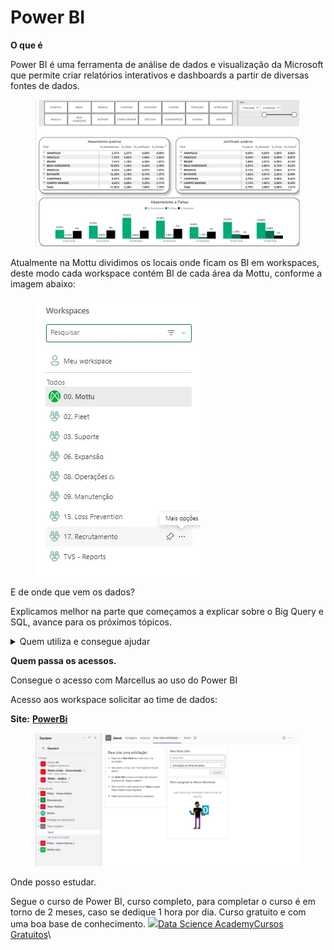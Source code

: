 # Power BI

**O que é**

Power BI é uma ferramenta de análise de dados e visualização da Microsoft que permite criar relatórios interativos e dashboards a partir de diversas fontes de dados.

<figure><img src="../../../.gitbook/assets/image (13).png" alt=""><figcaption></figcaption></figure>

Atualmente na Mottu dividimos os locais onde ficam os BI em workspaces, deste modo cada workspace contém BI de cada área da Mottu, conforme a imagem abaixo:

<figure><img src="../../../.gitbook/assets/image (14).png" alt=""><figcaption></figcaption></figure>

E de onde que vem os dados?

Explicamos melhor na parte que começamos a explicar sobre o Big Query e SQL, avance para os próximos tópicos.

<details>

<summary>Quem utiliza e consegue ajudar</summary>

![](../../../.gitbook/assets/Chico.png)![](<../../../.gitbook/assets/Mori (2).png>)

![](<../../../.gitbook/assets/Edu (4).png>)![](<../../../.gitbook/assets/José (1).png>)

![](<../../../.gitbook/assets/Victor Esteves.png>)![](../../../.gitbook/assets/Braga.png)

![](../../../.gitbook/assets/Henrique.png)![](<../../../.gitbook/assets/Nathalia (1).png>)

![](../../../.gitbook/assets/Gian.png)

</details>

**Quem passa os acessos.**

Consegue o acesso com Marcellus ao uso do Power BI

Acesso aos workspace solicitar ao time de dados:

**Site:** [**PowerBi**](https://app.powerbi.com/groups/ad95da88-387a-44d1-a989-0214e03786a7/list?experience=power-bi\&clientSideAuth=0)

<figure><img src="../../../.gitbook/assets/image (15).png" alt=""><figcaption></figcaption></figure>

Onde posso estudar.

Segue o curso de Power BI, curso completo, para completar o curso é em torno de 2 meses, caso se dedique 1 hora por dia. Curso gratuito e com uma boa base de conhecimento. [![](https://lwfiles000.mycourse.app/datascienceacademy-public/theme/cf08db5f00789269b52ddb66fcb84c3a.png)Data Science AcademyCursos Gratuitos](https://www.datascienceacademy.com.br/cursosgratuitos?msg=not-logged-in)\
